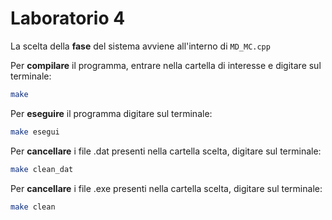 # Laboratorio 4

La scelta della **fase** del sistema avviene all'interno di `MD_MC.cpp`

Per **compilare** il programma, entrare nella cartella di interesse e digitare sul terminale:
```bash
make
```
Per **eseguire** il programma digitare sul terminale: 
```bash
make esegui
```
Per **cancellare** i file .dat presenti nella cartella scelta, digitare sul terminale: 
```bash
make clean_dat
```
Per **cancellare** i file .exe presenti nella cartella scelta, digitare sul terminale: 
```bash
make clean
```